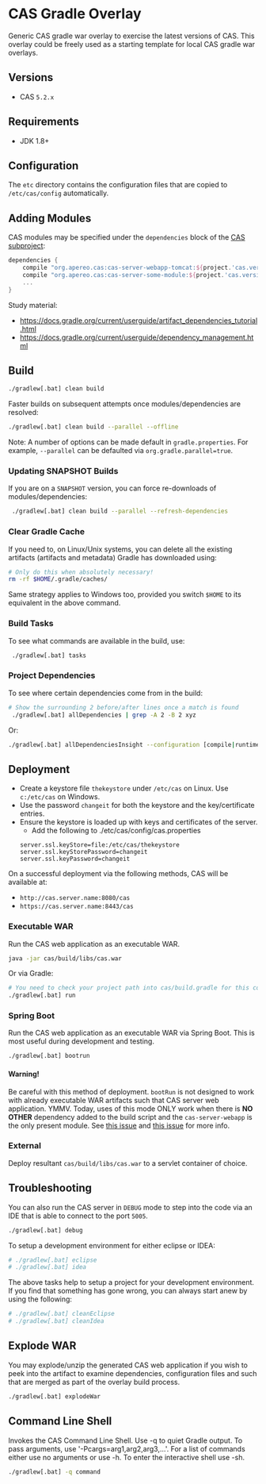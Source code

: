 CAS Gradle Overlay
============================
Generic CAS gradle war overlay to exercise the latest versions of CAS. This overlay could be freely
used as a starting template for local CAS gradle war overlays.

## Versions

* CAS `5.2.x`

## Requirements

* JDK 1.8+

## Configuration

The `etc` directory contains the configuration files that are copied to `/etc/cas/config`  automatically.

## Adding Modules

CAS modules may be specified under the `dependencies` block of the [CAS subproject](cas/build.gradle):

```gradle
dependencies {
    compile "org.apereo.cas:cas-server-webapp-tomcat:${project.'cas.version'}@war"
    compile "org.apereo.cas:cas-server-some-module:${project.'cas.version'}"
    ...
}
```

Study material:

- https://docs.gradle.org/current/userguide/artifact_dependencies_tutorial.html
- https://docs.gradle.org/current/userguide/dependency_management.html

## Build

```bash
./gradlew[.bat] clean build
```

Faster builds on subsequent attempts once modules/dependencies are resolved:

```bash
./gradlew[.bat] clean build --parallel --offline
```

Note: A number of options can be made default in `gradle.properties`. For example, `--parallel` can be defaulted via  `org.gradle.parallel=true`.

### Updating SNAPSHOT Builds

If you are on a `SNAPSHOT` version, you can force re-downloads of modules/dependencies:

```bash
 ./gradlew[.bat] clean build --parallel --refresh-dependencies
```

### Clear Gradle Cache

If you need to, on Linux/Unix systems, you can delete all the existing artifacts (artifacts and metadata)
Gradle has downloaded using:

```bash
# Only do this when absolutely necessary!
rm -rf $HOME/.gradle/caches/
```

Same strategy applies to Windows too, provided you switch `$HOME` to its equivalent in the above command.

### Build Tasks

To see what commands are available in the build, use:

```bash
 ./gradlew[.bat] tasks
```

### Project Dependencies

To see where certain dependencies come from in the build:

```bash
# Show the surrounding 2 before/after lines once a match is found
 ./gradlew[.bat] allDependencies | grep -A 2 -B 2 xyz
```

Or:

```bash
./gradlew[.bat] allDependenciesInsight --configuration [compile|runtime] --dependency xyz
```

## Deployment

- Create a keystore file `thekeystore` under `/etc/cas` on Linux. Use `c:/etc/cas` on Windows.
- Use the password `changeit` for both the keystore and the key/certificate entries.
- Ensure the keystore is loaded up with keys and certificates of the server.
    - Add the following to ./etc/cas/config/cas.properties
    ```
    server.ssl.keyStore=file:/etc/cas/thekeystore
    server.ssl.keyStorePassword=changeit
    server.ssl.keyPassword=changeit
    ```

On a successful deployment via the following methods, CAS will be available at:

* `http://cas.server.name:8080/cas`
* `https://cas.server.name:8443/cas`

### Executable WAR

Run the CAS web application as an executable WAR.

```bash
java -jar cas/build/libs/cas.war
```

Or via Gradle:

```bash
# You need to check your project path into cas/build.gradle for this command
./gradlew[.bat] run
```

### Spring Boot

Run the CAS web application as an executable WAR via Spring Boot. This is most useful during development and testing.

```bash
./gradlew[.bat] bootrun
```

#### Warning!

Be careful with this method of deployment. `bootRun` is not designed to work with already executable WAR artifacts such that CAS server web application. YMMV. Today, uses of this mode ONLY work when there is **NO OTHER** dependency added to the build script and the `cas-server-webapp` is the only present module. See [this issue](https://github.com/apereo/cas/issues/2334) and [this issue](https://github.com/spring-projects/spring-boot/issues/8320) for more info.

### External

Deploy resultant `cas/build/libs/cas.war` to a servlet container of choice.

## Troubleshooting

You can also run the CAS server in `DEBUG` mode to step into the code
via an IDE that is able to connect to the port `5005`.

```bash
./gradlew[.bat] debug
```

To setup a development environment for either eclipse or IDEA:

```bash
# ./gradlew[.bat] eclipse
# ./gradlew[.bat] idea
```

The above tasks help to setup a project for your development environment. If you find that something has gone wrong, you can always start anew by using the following:

```bash
# ./gradlew[.bat] cleanEclipse
# ./gradlew[.bat] cleanIdea
```


## Explode WAR

You may explode/unzip the generated CAS web application if you wish to peek into the artifact
to examine dependencies, configuration files and such that are merged as part of the overlay build process.

```bash
./gradlew[.bat] explodeWar
```


## Command Line Shell

Invokes the CAS Command Line Shell. Use -q to quiet Gradle output. To pass arguments, use '-Pcargs=arg1,arg2,arg3,...'.
For a list of commands either use no arguments or use -h. To enter the interactive shell use -sh.

```bash
./gradlew[.bat] -q command
```

